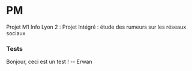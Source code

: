 # PM
Projet M1 Info Lyon 2 : Projet Intégré : étude des rumeurs sur les réseaux sociaux





 ### Tests
 
 Bonjour, ceci est un test ! -- Erwan